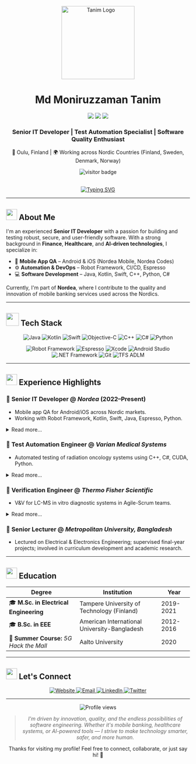 <div align="center">

  <img src="[https://raw.githubusercontent.com/mdmoniruzzamantanim/mdmoniruzzamantanim/main/assets/logo.svg](https://github-production-user-asset-6210df.s3.amazonaws.com/179929648/431969065-787c5eaa-de21-4310-aace-a34b94162996.png?X-Amz-Algorithm=AWS4-HMAC-SHA256&X-Amz-Credential=AKIAVCODYLSA53PQK4ZA%2F20250409%2Fus-east-1%2Fs3%2Faws4_request&X-Amz-Date=20250409T180019Z&X-Amz-Expires=300&X-Amz-Signature=aca2450123293ddd992a6a63921fbdfbeb6c799c94fdb72efda75cf772cea08b&X-Amz-SignedHeaders=host)" alt="Tanim Logo" width="200" height="200"/>
  
  # Md Moniruzzaman Tanim

  <a href="https://tanim.online"><img src="https://img.shields.io/badge/Website-tanim.online-blue?style=for-the-badge&logo=google-chrome&logoColor=white"></a>
  <a href="mailto:info@tanim.online"><img src="https://img.shields.io/badge/Email-info@tanim.online-red?style=for-the-badge&logo=gmail&logoColor=white"></a>
  <a href="https://linkedin.com/in/mdmoniruzzamantanim"><img src="https://img.shields.io/badge/LinkedIn-mdmoniruzzamantanim-0077B5?style=for-the-badge&logo=linkedin&logoColor=white"></a>
  
  ### Senior IT Developer | Test Automation Specialist | Software Quality Enthusiast
  
  <p>📍 Oulu, Finland | 🌍 Working across Nordic Countries (Finland, Sweden, Denmark, Norway)</p>

  <img src="https://visitor-badge.laobi.icu/badge?page_id=mdmoniruzzamantanim.mdmoniruzzamantanim" alt="visitor badge"/>
</div>

<br>

<!-- Animated Typing -->
<p align="center">
  <a href="https://git.io/typing-svg"><img src="https://readme-typing-svg.herokuapp.com?font=Fira+Code&pause=1000&color=0A66C2&center=true&vCenter=true&width=435&lines=Mobile+App+QA+Expert;Automation+%26+DevOps+Engineer;Software+Development+Professional;Passionate+Technology+Enthusiast" alt="Typing SVG" /></a>
</p>

---

## <img src="https://media.giphy.com/media/WUlplcMpOCEmTGBtBW/giphy.gif" width="30"> About Me

I'm an experienced **Senior IT Developer** with a passion for building and testing robust, secure, and user-friendly software. With a strong background in **Finance**, **Healthcare**, and **AI-driven technologies**, I specialize in:

- 📱 **Mobile App QA** – Android & iOS (Nordea Mobile, Nordea Codes)
- ⚙️ **Automation & DevOps** – Robot Framework, CI/CD, Espresso
- 💻 **Software Development** – Java, Kotlin, Swift, C++, Python, C#

Currently, I'm part of **Nordea**, where I contribute to the quality and innovation of mobile banking services used across the Nordics.

---

## <img src="https://media.giphy.com/media/jSKBmKkvo2dPQQtsR1/giphy.gif" width="35"> Tech Stack

<!-- Tech Stack Animation -->
<p align="center">
  <img src="https://img.shields.io/badge/Java-ED8B00?style=for-the-badge&logo=java&logoColor=white" alt="Java" />
  <img src="https://img.shields.io/badge/Kotlin-7F52FF?style=for-the-badge&logo=kotlin&logoColor=white" alt="Kotlin" />
  <img src="https://img.shields.io/badge/Swift-FA7343?style=for-the-badge&logo=swift&logoColor=white" alt="Swift" />
  <img src="https://img.shields.io/badge/Objective--C-3A95E3?style=for-the-badge&logo=apple&logoColor=white" alt="Objective-C" />
  <img src="https://img.shields.io/badge/C%2B%2B-00599C?style=for-the-badge&logo=c%2B%2B&logoColor=white" alt="C++" />
  <img src="https://img.shields.io/badge/C%23-239120?style=for-the-badge&logo=c-sharp&logoColor=white" alt="C#" />
  <img src="https://img.shields.io/badge/Python-3776AB?style=for-the-badge&logo=python&logoColor=white" alt="Python" />
</p>

<p align="center">
  <img src="https://img.shields.io/badge/Robot%20Framework-000000?style=for-the-badge&logo=robot-framework&logoColor=white" alt="Robot Framework" />
  <img src="https://img.shields.io/badge/Espresso-5C2D91?style=for-the-badge&logo=android&logoColor=white" alt="Espresso" />
  <img src="https://img.shields.io/badge/Xcode-147EFB?style=for-the-badge&logo=xcode&logoColor=white" alt="Xcode" />
  <img src="https://img.shields.io/badge/Android%20Studio-3DDC84?style=for-the-badge&logo=android-studio&logoColor=white" alt="Android Studio" />
  <img src="https://img.shields.io/badge/.NET-512BD4?style=for-the-badge&logo=.net&logoColor=white" alt=".NET Framework" />
  <img src="https://img.shields.io/badge/Git-F05032?style=for-the-badge&logo=git&logoColor=white" alt="Git" />
  <img src="https://img.shields.io/badge/Azure%20DevOps-0078D7?style=for-the-badge&logo=azure-devops&logoColor=white" alt="TFS ADLM" />
</p>

---

## <img src="https://media.giphy.com/media/j5oMK40vWvWhy/giphy.gif" width="30"> Experience Highlights

### 🔹 **Senior IT Developer** @ *Nordea* (2022–Present)
- Mobile app QA for Android/iOS across Nordic markets.
- Working with Robot Framework, Kotlin, Swift, Java, Espresso, Python.
<details>
  <summary>Read more...</summary>
  <ul>
    <li>Leading test automation initiatives for critical mobile banking applications</li>
    <li>Implementing CI/CD pipelines for continuous quality assurance</li>
    <li>Collaborating with cross-functional teams to deliver seamless user experiences</li>
    <li>Mentoring junior team members in QA best practices</li>
  </ul>
</details>

### 🔹 **Test Automation Engineer** @ *Varian Medical Systems*
- Automated testing of radiation oncology systems using C++, C#, CUDA, Python.
<details>
  <summary>Read more...</summary>
  <ul>
    <li>Developed and maintained test frameworks for mission-critical medical software</li>
    <li>Implemented verification protocols for regulatory compliance (FDA, CE)</li>
    <li>Collaborated with development teams to improve software quality</li>
    <li>Optimized performance testing procedures for radiation planning systems</li>
  </ul>
</details>

### 🔹 **Verification Engineer** @ *Thermo Fisher Scientific*
- V&V for LC-MS in vitro diagnostic systems in Agile-Scrum teams.
<details>
  <summary>Read more...</summary>
  <ul>
    <li>Conducted comprehensive verification and validation of laboratory diagnostic equipment</li>
    <li>Created test documentation and protocols for regulatory submissions</li>
    <li>Participated in design reviews and risk analysis sessions</li>
    <li>Implemented automated test solutions to improve efficiency</li>
  </ul>
</details>

### 🔹 **Senior Lecturer** @ *Metropolitan University, Bangladesh*
- Lectured on Electrical & Electronics Engineering; supervised final-year projects; involved in curriculum development and academic research.

---

## <img src="https://media.giphy.com/media/WUlplcMpOCEmTGBtBW/giphy.gif" width="30"> Education

<div align="center">
  
| Degree | Institution | Year |
|--------|-------------|------|
| 🎓 **M.Sc. in Electrical Engineering** | Tampere University of Technology (Finland) | 2019-2021 |
| 🎓 **B.Sc. in EEE** | American International University-Bangladesh | 2012-2016 |
| 📱 **Summer Course:** *5G Hack the Mall* | Aalto University | 2020 |

</div>

---

## <img src="https://media.giphy.com/media/LnQjpWaON8nhr21vNW/giphy.gif" width="30"> Let's Connect

<div align="center">
  <a href="https://tanim.online">
    <img src="https://img.shields.io/badge/Website-tanim.online-blue?style=for-the-badge&logo=google-chrome&logoColor=white" alt="Website">
  </a>
  <a href="mailto:info@tanim.online">
    <img src="https://img.shields.io/badge/Email-info@tanim.online-red?style=for-the-badge&logo=gmail&logoColor=white" alt="Email">
  </a>
  <a href="https://linkedin.com/in/mdmoniruzzamantanim">
    <img src="https://img.shields.io/badge/LinkedIn-mdmoniruzzamantanim-0077B5?style=for-the-badge&logo=linkedin&logoColor=white" alt="LinkedIn">
  </a>
  <a href="https://twitter.com/mzamantanim">
    <img src="https://img.shields.io/badge/Twitter-mzamantanim-1DA1F2?style=for-the-badge&logo=twitter&logoColor=white" alt="Twitter">
  </a>
</div>

---

<div align="center">
  <img src="https://komarev.com/ghpvc/?username=mdmoniruzzamantanim&style=for-the-badge&color=0a66c2" alt="Profile views" />
</div>

<div align="center">
  <blockquote>
    <i>I'm driven by innovation, quality, and the endless possibilities of software engineering. Whether it's mobile banking, healthcare systems, or AI-powered tools — I strive to make technology smarter, safer, and more human.</i>
  </blockquote>
  <p>Thanks for visiting my profile! Feel free to connect, collaborate, or just say hi! 🙌</p>
</div>

<!-- Custom SVG Logo code would go here in a real README -->
<!-- Since we can't create a real image file, I've provided placeholders for where logos would go -->
